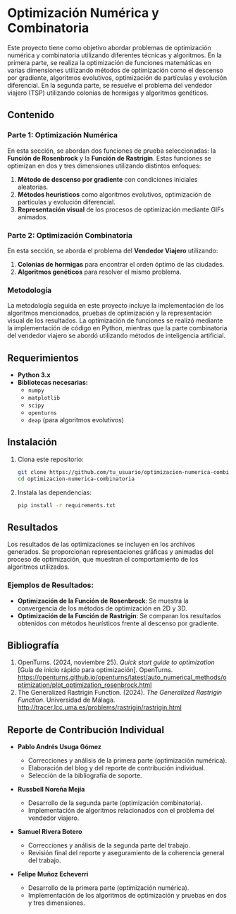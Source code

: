 # Optimización Numérica y Combinatoria

Este proyecto tiene como objetivo abordar problemas de optimización numérica y combinatoria utilizando diferentes técnicas y algoritmos. En la primera parte, se realiza la optimización de funciones matemáticas en varias dimensiones utilizando métodos de optimización como el descenso por gradiente, algoritmos evolutivos, optimización de partículas y evolución diferencial. En la segunda parte, se resuelve el problema del vendedor viajero (TSP) utilizando colonias de hormigas y algoritmos genéticos.

## Contenido

### Parte 1: Optimización Numérica
En esta sección, se abordan dos funciones de prueba seleccionadas: la **Función de Rosenbrock** y la **Función de Rastrigin**. Estas funciones se optimizan en dos y tres dimensiones utilizando distintos enfoques:
1. **Método de descenso por gradiente** con condiciones iniciales aleatorias.
2. **Métodos heurísticos** como algoritmos evolutivos, optimización de partículas y evolución diferencial.
3. **Representación visual** de los procesos de optimización mediante GIFs animados.

### Parte 2: Optimización Combinatoria
En esta sección, se aborda el problema del **Vendedor Viajero** utilizando:
1. **Colonias de hormigas** para encontrar el orden óptimo de las ciudades.
2. **Algoritmos genéticos** para resolver el mismo problema.


### Metodología
La metodología seguida en este proyecto incluye la implementación de los algoritmos mencionados, pruebas de optimización y la representación visual de los resultados. La optimización de funciones se realizó mediante la implementación de código en Python, mientras que la parte combinatoria del vendedor viajero se abordó utilizando métodos de inteligencia artificial.

## Requerimientos

- **Python 3.x**
- **Bibliotecas necesarias:**
  - `numpy`
  - `matplotlib`
  - `scipy`
  - `openturns`
  - `deap` (para algoritmos evolutivos)

## Instalación

1. Clona este repositorio:
    ```bash
    git clone https://github.com/tu_usuario/optimizacion-numerica-combinatoria.git
    cd optimizacion-numerica-combinatoria
    ```

2. Instala las dependencias:
    ```bash
    pip install -r requirements.txt
    ```

## Resultados

Los resultados de las optimizaciones se incluyen en los archivos generados. Se proporcionan representaciones gráficas y animadas del proceso de optimización, que muestran el comportamiento de los algoritmos utilizados.

### Ejemplos de Resultados:
- **Optimización de la Función de Rosenbrock**: Se muestra la convergencia de los métodos de optimización en 2D y 3D.
- **Optimización de la Función de Rastrigin**: Se comparan los resultados obtenidos con métodos heurísticos frente al descenso por gradiente.

## Bibliografía

1. OpenTurns. (2024, noviembre 25). *Quick start guide to optimization* [Guía de inicio rápido para optimización]. OpenTurns. https://openturns.github.io/openturns/latest/auto_numerical_methods/optimization/plot_optimization_rosenbrock.html
2. The Generalized Rastrigin Function. (2024). *The Generalized Rastrigin Function*. Universidad de Málaga. http://tracer.lcc.uma.es/problems/rastrigin/rastrigin.html

## Reporte de Contribución Individual

- **Pablo Andrés Usuga Gómez**  
  - Correcciones y análisis de la primera parte (optimización numérica).  
  - Elaboración del blog y del reporte de contribución individual.  
  - Selección de la bibliografía de soporte.  

- **Russbell Noreña Mejía**  
  - Desarrollo de la segunda parte (optimización combinatoria).  
  - Implementación de algoritmos relacionados con el problema del vendedor viajero.  

- **Samuel Rivera Botero**  
  - Correcciones y análisis de la segunda parte del trabajo.  
  - Revisión final del reporte y aseguramiento de la coherencia general del trabajo.

- **Felipe Muñoz Echeverri**  
  - Desarrollo de la primera parte (optimización numérica).  
  - Implementación de los algoritmos de optimización y pruebas en dos y tres dimensiones.
